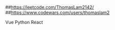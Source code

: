 ##https://leetcode.com/ThomasLam2142/
##https://www.codewars.com/users/thomaslam2

Vue
Python
React

<!---
ThomasLam2142/ThomasLam2142 is a ✨ special ✨ repository because its `README.md` (this file) appears on your GitHub profile.
You can click the Preview link to take a look at your changes.
--->
